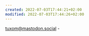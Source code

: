 ```yaml
---
created: 2022-07-03T17:44:21+02:00
modified: 2022-07-03T17:44:26+02:00
---
```


tuxom@mastodon.social -

